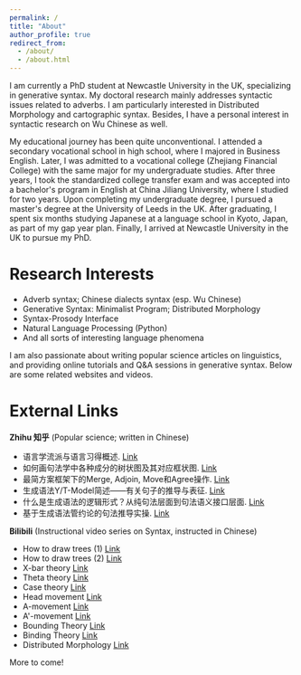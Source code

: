 ```yaml
---
permalink: /
title: "About"
author_profile: true
redirect_from: 
  - /about/
  - /about.html
---
```


I am currently a PhD student at Newcastle University in the UK, specializing in generative syntax. My doctoral research mainly addresses syntactic issues related to adverbs. I am particularly interested in Distributed Morphology and cartographic syntax. Besides, I have a personal interest in syntactic research on Wu Chinese as well.

My educational journey has been quite unconventional. I attended a secondary vocational school in high school, where I majored in Business English. Later, I was admitted to a vocational college (Zhejiang Financial College) with the same major for my undergraduate studies. After three years, I took the standardized college transfer exam and was accepted into a bachelor's program in English at China Jiliang University, where I studied for two years. Upon completing my undergraduate degree, I pursued a master's degree at the University of Leeds in the UK. After graduating, I spent six months studying Japanese at a language school in Kyoto, Japan, as part of my gap year plan. Finally, I arrived at Newcastle University in the UK to pursue my PhD.

Research Interests
======
* Adverb syntax; Chinese dialects syntax (esp. Wu Chinese)
* Generative Syntax: Minimalist Program; Distributed Morphology
* Syntax-Prosody Interface
* Natural Language Processing (Python)
* And all sorts of interesting language phenomena

I am also passionate about writing popular science articles on linguistics, and providing online tutorials and Q&A sessions in generative syntax. Below are some related websites and videos.

External Links
======
**Zhihu 知乎** (Popular science; written in Chinese)

- 语言学流派与语言习得概述. [Link](https://zhuanlan.zhihu.com/p/573690910)
- 如何画句法学中各种成分的树状图及其对应框状图. [Link](https://zhuanlan.zhihu.com/p/571807510)
- 最简方案框架下的Merge, Adjoin, Move和Agree操作. [Link](https://zhuanlan.zhihu.com/p/564516761)
- 生成语法Y/T-Model简述——有关句子的推导与表征. [Link](https://zhuanlan.zhihu.com/p/523307021)
- 什么是生成语法的逻辑形式？从纯句法层面到句法语义接口层面. [Link](https://zhuanlan.zhihu.com/p/492748725)
- 基于生成语法管约论的句法推导实操. [Link](https://zhuanlan.zhihu.com/p/485761112)

**Bilibili** (Instructional video series on Syntax, instructed in Chinese)

- How to draw trees (1) [Link](https://www.bilibili.com/video/BV1U24y137DQ/?spm_id_from=333.999.0.0&vd_source=e331a10aebf38deb0cf6c89513e4974b)
- How to draw trees (2) [Link](https://www.bilibili.com/video/BV1YM4y1y7gC/?spm_id_from=333.999.0.0&vd_source=e331a10aebf38deb0cf6c89513e4974b)
- X-bar theory [Link](https://www.bilibili.com/video/BV1Sb411d7Jg/?spm_id_from=333.999.0.0&vd_source=e331a10aebf38deb0cf6c89513e4974b)
- Theta theory [Link](https://www.bilibili.com/video/BV1sh411g7Nd/?spm_id_from=333.999.0.0&vd_source=e331a10aebf38deb0cf6c89513e4974b)
- Case theory [Link](https://www.bilibili.com/video/BV1JX4y1r7pj/?spm_id_from=333.999.0.0&vd_source=e331a10aebf38deb0cf6c89513e4974b)
- Head movement [Link](https://www.bilibili.com/video/BV1tN41127AV/?spm_id_from=333.999.0.0&vd_source=e331a10aebf38deb0cf6c89513e4974b)
- A-movement [Link](https://www.bilibili.com/video/BV1Zc411F7yW/?spm_id_from=333.999.0.0&vd_source=e331a10aebf38deb0cf6c89513e4974b)
- A'-movement [Link](https://www.bilibili.com/video/BV1gQ4y1H7Fq/?spm_id_from=333.999.0.0)
- Bounding Theory [Link](https://www.bilibili.com/video/BV1u94y1g72X/?spm_id_from=333.999.0.0)
- Binding Theory [Link](https://www.bilibili.com/video/BV1pT4y1H7Qa/?spm_id_from=333.999.0.0)
- Distributed Morphology [Link](https://www.bilibili.com/video/BV11S411P7xa/?spm_id_from=333.999.list.card_archive.click&vd_source=e331a10aebf38deb0cf6c89513e4974b)

More to come!

